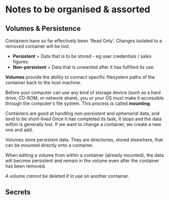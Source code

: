 # Notes to be organised & assorted


## Volumes & Persistence
Containers have so far effectively been 'Read Only'. Changes isolated to a removed container will be lost.

- **Persistent** = Data that is to be stored - eg user credentials / sales figures.
- **Non-persistent** = Data that is unwanted after it has fulfilled its use.

**Volumes** provide the ability to connect specific filesystem paths of the container back to the host machine.

Before your computer can use any kind of storage device (such as a hard drive, CD-ROM, or network share), you or your OS must make it accessible through the computer's file system. This process is called **mounting**.

Containers are good at handling _non-persistent_ and _ephemeral_ data, and tend to be short-lived
Once it has completed its task, it stops and the data within is generally lost.
If we want to change a container, we create a new one and add.

Volumes store persistent data. They are directories, stored elsewhere, that can be mounted directly onto a container.

When editing a volume from within a container (already mounted), the data will become persistent and remain in the volume even after the container has been removed.

A volume *cannot* be deleted if in use on another container.


## Secrets
